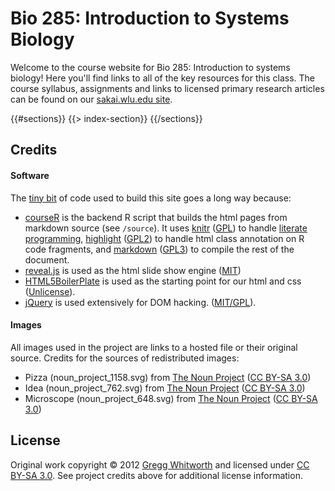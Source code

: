 # Bio 285: Introduction to Systems Biology

Welcome to the course website for Bio 285: Introduction to systems biology!  Here you'll find links to all of the key resources for this class.  The course syllabus, assignments and links to licensed primary research articles can be found on our [sakai.wlu.edu site](https://sakai.wlu.edu/portal/site/2011_12_SPRING-BIOL_285_01).

<div id = "index">

{{#sections}}
  {{> index-section}}
{{/sections}}

</div>

## Credits

#### Software

The [tiny bit](https://github.com/whitwort/bio285/blob/master/make.R) of code used to build this site goes a long way because:

* [courseR](https://github.com/whitwort/courseR) is the backend R script that builds the html pages from markdown source (see `/source`).  It uses [knitr](https://github.com/yihui/knitr) ([GPL][]) to handle [literate programming](http://en.wikipedia.org/wiki/Literate_programming), [highlight](http://cran.r-project.org/web/packages/highlight/index.html) ([GPL2][GPL]) to handle html class annotation on R code fragments, and [markdown](http://cran.r-project.org/web/packages/markdown/) ([GPL3](http://cran.r-project.org/web/licenses/GPL-3)) to compile the rest of the document.
* [reveal.js](https://github.com/hakimel/reveal.js) is used as the html slide show engine ([MIT](http://www.opensource.org/licenses/MIT))
* [HTML5BoilerPlate](http://html5boilerplate.com/) is used as the starting point for our html and css ([Unlicense](https://github.com/h5bp/html5-boilerplate)).
* [jQuery](http://jquery.com/) is used extensively for DOM hacking. ([MIT/GPL](http://jquery.org/license/)).

#### Images

All images used in the project are links to a hosted file or their original source.  Credits for the sources of redistributed images:

* Pizza (noun_project_1158.svg) from [The Noun Project][] ([CC BY-SA 3.0][])
* Idea (noun_project_762.svg) from [The Noun Project][] ([CC BY-SA 3.0][])
* Microscope (noun_project_648.svg) from [The Noun Project][] ([CC BY-SA 3.0][])

## License

Original work copyright © 2012 [Gregg Whitworth](http://www.wlu.edu/x23921.xml?InsertFile=x55999) and licensed under [CC BY-SA 3.0][].  See project credits above for additional license information.

[CC BY-SA 3.0]: http://creativecommons.org/licenses/by-sa/3.0/
[The Noun Project]: http://www.thenounproject.com
[GPL]: http://www.gnu.org/licenses/gpl.html
